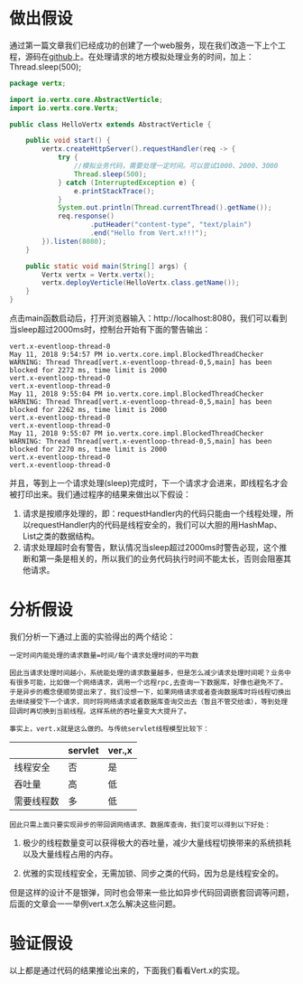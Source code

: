 # 做出假设

通过第一篇文章我们已经成功的创建了一个web服务，现在我们改造一下上个工程，源码在[github](https://github.com/yh3434/vertx-turtorial/tree/master/vertx-thread-model)上。在处理请求的地方模拟处理业务的时间，加上：Thread.sleep(500);

```java
package vertx;

import io.vertx.core.AbstractVerticle;
import io.vertx.core.Vertx;

public class HelloVertx extends AbstractVerticle {

    public void start() {
        vertx.createHttpServer().requestHandler(req -> {
            try {
                //模拟业务代码，需要处理一定时间。可以尝试1000、2000、3000
                Thread.sleep(500);
            } catch (InterruptedException e) {
                e.printStackTrace();
            }
            System.out.println(Thread.currentThread().getName());
            req.response()
                    .putHeader("content-type", "text/plain")
                    .end("Hello from Vert.x!!!");
        }).listen(8080);
    }

    public static void main(String[] args) {
        Vertx vertx = Vertx.vertx();
        vertx.deployVerticle(HelloVertx.class.getName());
    }
}
```

点击main函数启动后，打开浏览器输入：http://localhost:8080，我们可以看到当sleep超过2000ms时，控制台开始有下面的警告输出：

```shell
vert.x-eventloop-thread-0
May 11, 2018 9:54:57 PM io.vertx.core.impl.BlockedThreadChecker
WARNING: Thread Thread[vert.x-eventloop-thread-0,5,main] has been blocked for 2272 ms, time limit is 2000
vert.x-eventloop-thread-0
vert.x-eventloop-thread-0
May 11, 2018 9:55:04 PM io.vertx.core.impl.BlockedThreadChecker
WARNING: Thread Thread[vert.x-eventloop-thread-0,5,main] has been blocked for 2262 ms, time limit is 2000
vert.x-eventloop-thread-0
vert.x-eventloop-thread-0
May 11, 2018 9:55:07 PM io.vertx.core.impl.BlockedThreadChecker
WARNING: Thread Thread[vert.x-eventloop-thread-0,5,main] has been blocked for 2270 ms, time limit is 2000
vert.x-eventloop-thread-0
vert.x-eventloop-thread-0
```

并且，等到上一个请求处理(sleep)完成时，下一个请求才会进来，即线程名才会被打印出来。我们通过程序的结果来做出以下假设：

1. 请求是按顺序处理的，即：requestHandler内的代码只能由一个线程处理，所以requestHandler内的代码是线程安全的，我们可以大胆的用HashMap、List之类的数据结构。
2. 请求处理超时会有警告，默认情况当sleep超过2000ms时警告必现，这个推断和第一条是相关的，所以我们的业务代码执行时间不能太长，否则会阻塞其他请求。

# 分析假设

我们分析一下通过上面的实验得出的两个结论：

	一定时间内能处理的请求数量=时间/每个请求处理时间的平均数

	因此当请求处理时间越小，系统能处理的请求数量越多，但是怎么减少请求处理时间呢？业务中有很多可能，比如做一个网络请求，调用一个远程rpc,去查询一下数据库，好像也避免不了。于是异步的概念便顺势提出来了，我们设想一下，如果网络请求或者查询数据库时将线程切换出去继续接受下一个请求，同时将网络请求或者数据库查询交出去（暂且不管交给谁），等到处理回调时再切换到当前线程。这样系统的吞吐量变大大提升了。

	事实上，vert.x就是这么做的。与传统servlet线程模型比较下：

|            | servlet | ver.,x |
| ---------- | ------- | ------ |
| 线程安全   | 否      | 是     |
| 吞吐量     | 高      | 低     |
| 需要线程数 | 多      | 低     |

	因此只需上面只要实现异步的带回调网络请求、数据库查询，我们变可以得到以下好处：

1. 极少的线程数量变可以获得极大的吞吐量，减少大量线程切换带来的系统损耗以及大量线程占用的内存。

2. 优雅的实现线程安全，无需加锁、同步之类的代码，因为总是线程安全的。

​	但是这样的设计不是银弹，同时也会带来一些比如异步代码回调嵌套回调等问题，后面的文章会一一举例vert.x怎么解决这些问题。

# 验证假设

以上都是通过代码的结果推论出来的，下面我们看看Vert.x的实现。

